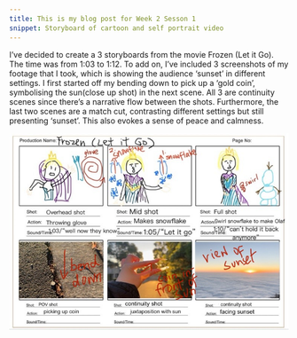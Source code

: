 ```yaml
---
title: This is my blog post for Week 2 Sesson 1
snippet: Storyboard of cartoon and self portrait video
---
```



I’ve decided to create a 3 storyboards from the movie Frozen (Let it Go). The time was from 1:03 to 1:12. To add on, I’ve included 3 screenshots of my footage that I took, which is showing the audience ‘sunset’ in different settings. I first started off my bending down to pick up a ‘gold coin’, symbolising  the sun(close up shot) in the next scene. All 3 are continuity scenes since there’s a narrative flow between the shots. Furthermore, the last two scenes are a match cut, contrasting different settings but still presenting ‘sunset’. This also evokes a sense of peace and calmness.


![description](/static/W2S1/storyboard.jpeg)